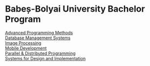 # Babeș-Bolyai University Bachelor Program


[Advanced Programming Methods](/Advanced%20Programming%20Methods)<br>
[Database Management Systems](/Database%20Management%20Systems)<br>
[Image Processing](/Image%20Processing)<br>
[Mobile Development](/Mobile%20Development)<br>
[Parallel & Distributed Programming](/Parallel%20and%20Distributed%20Programming)<br>
[Systems for Design and Implementation](/Systems%20for%20Design%20and%20Implementation)<br>
